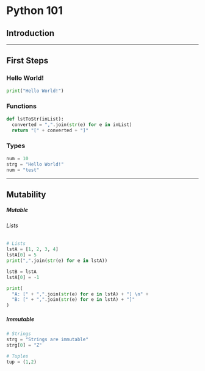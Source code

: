 # Python 101

##  Introduction


<hr>

##  First Steps

### Hello World!

```python
print("Hello World!")
```

### Functions

```python
def lstToStr(inList):
  converted = ",".join(str(e) for e in inList)
  return "[" + converted + "]"
```

### Types

```python
num = 10
strg = "Hello World!"
num = "test"
```
<hr>

##  Mutability



##### Mutable


######  Lists

```python
# Lists
lstA = [1, 2, 3, 4]
lstA[0] = 5
print(",".join(str(e) for e in lstA))
```

```python
lstB = lstA
lstA[0] = -1

print(
  "A: [" + ",".join(str(e) for e in lstA) + "] \n" +
  "B: [" + ",".join(str(e) for e in lstA) + "]"
)
```

##### Immutable

```python
# Strings
strg = "Strings are immutable"
strg[0] = "Z"

# Tuples
tup = (1,2)
```
